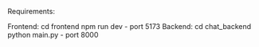 Requirements:

Frontend: 
cd frontend
npm run dev - port 5173
Backend: 
cd chat_backend
python main.py - port 8000

